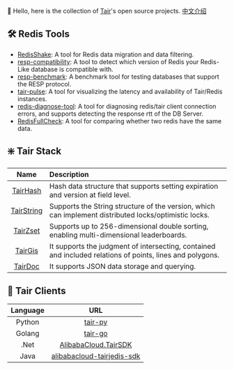 :wave: Hello, here is the collection of [Tair](https://www.alibabacloud.com/help/en/tair/latest/what-is-tair)'s open source projects. [中文介绍](https://github.com/tair-opensource/.github/blob/main/profile/README-CN.md)

## :hammer_and_wrench: Redis Tools

- [RedisShake](https://github.com/tair-opensource/RedisShake): A tool for Redis data migration and data filtering.
- [resp-compatibility](https://github.com/tair-opensource/resp-compatibility): A tool to detect which version of Redis your Redis-Like database is compatible with.
- [resp-benchmark](https://github.com/tair-opensource/resp-benchmark): A benchmark tool for testing databases that support the RESP protocol.
- [tair-pulse](https://github.com/tair-opensource/tair-tools/tree/main/tair-pulse): A tool for visualizing the latency and availability of Tair/Redis instances.
- [redis-diagnose-tool](https://github.com/tair-opensource/tair-tools/tree/main/redis-diagnose-tool):	A tool for diagnosing redis/tair client connection errors, and supports detecting the response rtt of the DB Server.
- [RedisFullCheck](https://github.com/alibaba/RedisFullCheck): A tool for comparing whether two redis have the same data.


## :sparkle: Tair Stack

| Name | Description |
|:-----:|:-----------|
|[TairHash](https://github.com/tair-opensource/TairHash)|Hash data structure that supports setting expiration and version at field level.|
|[TairString](https://github.com/tair-opensource/TairString)|Supports the String structure of the version, which can implement distributed locks/optimistic locks.|
|[TairZset](https://github.com/tair-opensource/TairZset)|Supports up to 256-dimensional double sorting, enabling multi-dimensional leaderboards.|
|[TairGis](https://github.com/tair-opensource/TairGis)|It supports the judgment of intersecting, contained and included relations of points, lines and polygons.|
|[TairDoc](https://github.com/tair-opensource/TairDoc)|It supports JSON data storage and querying.|

## :link: Tair Clients

| Language | URL |
|:-----:|:-----------:|
|Python|[tair-py](https://github.com/tair-opensource/tair-py)|
|Golang|[tair-go](https://github.com/tair-opensource/tair-go)|
|.Net|[AlibabaCloud.TairSDK](https://github.com/tair-opensource/AlibabaCloud.TairSDK)|
|Java|[alibabacloud-tairjedis-sdk](https://github.com/tair-opensource/alibabacloud-tairjedis-sdk)|

